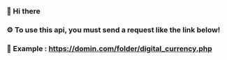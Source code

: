 ### 👋 Hi there

### ⚙️ To use this api, you must send a request like the link below!

### 📍 Example : https://domin.com/folder/digital_currency.php
